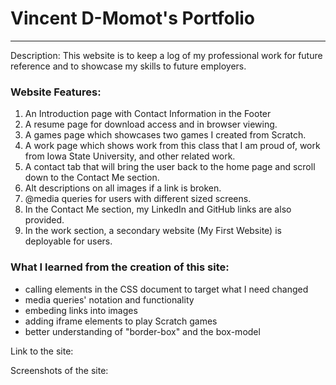 # Vincent D-Momot's Portfolio
***

Description: This website is to keep a log of my professional work for future reference and to showcase my skills to future employers.

### Website Features:
1) An Introduction page with Contact Information in the Footer
2) A resume page for download access and in browser viewing.
3) A games page which showcases two games I created from Scratch.
4) A work page which shows work from this class that I am proud of, work from Iowa State University, and other related work.
5) A contact tab that will bring the user back to the home page and scroll down to the Contact Me section.
6) Alt descriptions on all images if a link is broken.
7) @media queries for users with different sized screens.
8) In the Contact Me section, my LinkedIn and GitHub links are also provided.
9) In the work section, a secondary website (My First Website) is deployable for users.



### What I learned from the creation of this site:
* calling elements in the CSS document to target what I need changed
* media queries' notation and functionality
* embeding links into images
* adding iframe elements to play Scratch games
* better understanding of "border-box" and the box-model


Link to the site:

Screenshots of the site:
